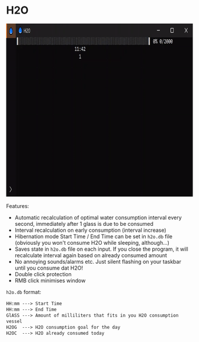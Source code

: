 # H2O

<!-- <img src="readme/h2o.gif" width="533" height="311"> -->
<img src="readme/h2o.gif" width="800" height="467">

Features:
* Automatic recalculation of optimal water consumption interval every second, immediately after 1 glass is due to be consumed
* Interval recalculation on early consumption (interval increase)
* Hibernation mode Start Time / End Time can be set in `h2o.db` file (obviously you won't consume H2O while sleeping, although...)
* Saves state in `h2o.db` file on each input. If you close the program, it will recalculate interval again based on already consumed amount
* No annoying sounds/alarms etc. Just silent flashing on your taskbar until you consume dat H2O!
* Double click protection
* RMB click minimises window

`h2o.db` format:
```
HH:mm ---> Start Time
HH:mm ---> End Time
GlASS ---> Amount of milliliters that fits in you H2O consumption vessel
H2OG  ---> H2O consumption goal for the day
H2OC  ---> H2O already consumed today
```
